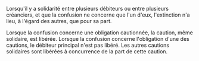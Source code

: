 Lorsqu'il y a solidarité entre plusieurs débiteurs ou entre plusieurs créanciers, et que la confusion ne concerne que l'un d'eux, l'extinction n'a lieu, à l'égard des autres, que pour sa part.


Lorsque la confusion concerne une obligation cautionnée, la caution, même solidaire, est libérée. Lorsque la confusion concerne l'obligation d'une des cautions, le débiteur principal n'est pas libéré. Les autres cautions solidaires sont libérées à concurrence de la part de cette caution.

